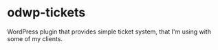 # odwp-tickets
WordPress plugin that provides simple ticket system, that I'm using with some of my clients.
